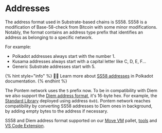 # Addresses

The address format used in Substrate-based chains is SS58. SS58 is a modification of Base-58-check from Bitcoin with some minor modifications. Notably, the format contains an address type prefix that identifies an address as belonging to a specific network.

For example:

* Polkadot addresses always start with the number 1.
* Kusama addresses always start with a capital letter like C, D, E, F...
* Generic Substrate addresses start with 5.

{% hint style="info" %}
🧙‍♂️ Learn more about [SS58 addresses](https://wiki.polkadot.network/docs/en/learn-accounts) in Polkadot documentation.
{% endhint %}

The Pontem network uses the `5` prefix now. To be in compatibility with Diem we also support the [Diem address format](https://developers.diem.com/main/docs/move-primitives-address), it's 16-byte hex. For example, the [Standard Library](../move_vm/stdlib.md) deployed using address `0x01`. Pontem network reaches compatibility by converting SS58 addresses to Diem ones in background, by adding empty bytes to the address if necessary.

SS58 and Diem address format supported on our [Move VM](../move_vm/pallet.md) pallet, [tools](../move_vm/compiler_&_toolset.md) and [VS Code Extension](https://marketplace.visualstudio.com/items?itemName=PontemNetwork.move-language).
